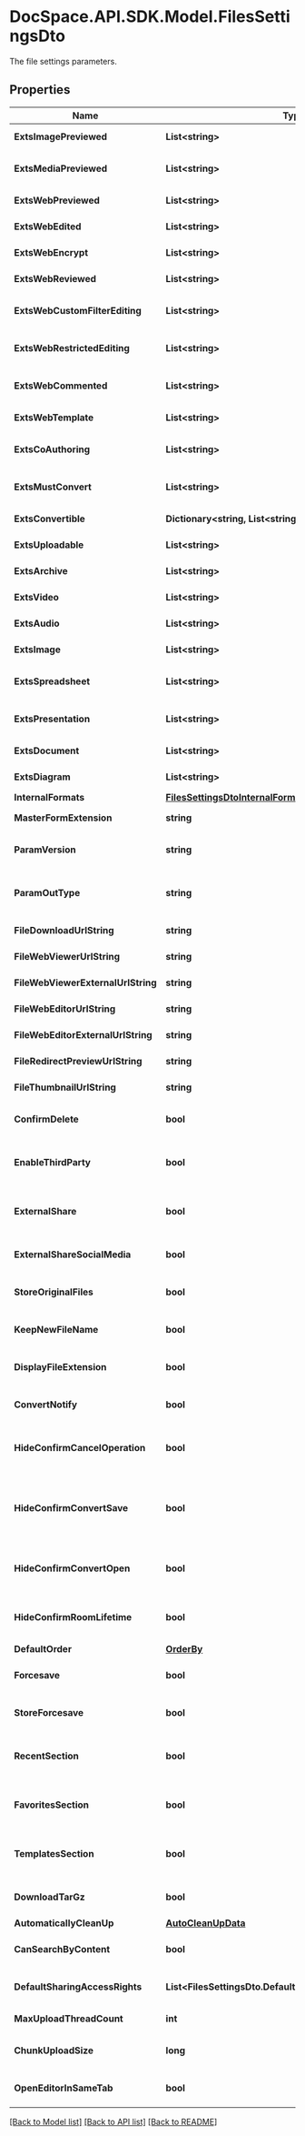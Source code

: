 # DocSpace.API.SDK.Model.FilesSettingsDto
The file settings parameters.

## Properties

Name | Type | Description | Notes
------------ | ------------- | ------------- | -------------
**ExtsImagePreviewed** | **List&lt;string&gt;** | The list of extensions of the viewed images. | [optional] 
**ExtsMediaPreviewed** | **List&lt;string&gt;** | The list of extensions of the viewed media files. | [optional] 
**ExtsWebPreviewed** | **List&lt;string&gt;** | The list of extensions of the viewed files. | [optional] 
**ExtsWebEdited** | **List&lt;string&gt;** | The list of extensions of the edited files. | [optional] 
**ExtsWebEncrypt** | **List&lt;string&gt;** | The list of extensions of the encrypted files. | [optional] 
**ExtsWebReviewed** | **List&lt;string&gt;** | The list of extensions of the reviewed files. | [optional] 
**ExtsWebCustomFilterEditing** | **List&lt;string&gt;** | The list of extensions of the custom filter files. | [optional] 
**ExtsWebRestrictedEditing** | **List&lt;string&gt;** | The list of extensions of the files that are restricted for editing. | [optional] 
**ExtsWebCommented** | **List&lt;string&gt;** | The list of extensions of the commented files. | [optional] 
**ExtsWebTemplate** | **List&lt;string&gt;** | The list of extensions of the template files. | [optional] 
**ExtsCoAuthoring** | **List&lt;string&gt;** | The list of extensions of the co-authoring files. | [optional] 
**ExtsMustConvert** | **List&lt;string&gt;** | The list of extensions of the files that must be converted. | [optional] 
**ExtsConvertible** | **Dictionary&lt;string, List&lt;string&gt;&gt;** | The list of the convertible extensions. | [optional] 
**ExtsUploadable** | **List&lt;string&gt;** | The list of the uploadable extensions. | [optional] 
**ExtsArchive** | **List&lt;string&gt;** | The list of extensions of the archive files. | [optional] 
**ExtsVideo** | **List&lt;string&gt;** | The list of the video extensions. | [optional] 
**ExtsAudio** | **List&lt;string&gt;** | The list of the audio extensions. | [optional] 
**ExtsImage** | **List&lt;string&gt;** | The list of the image extensions. | [optional] 
**ExtsSpreadsheet** | **List&lt;string&gt;** | The list of the spreadsheet extensions. | [optional] 
**ExtsPresentation** | **List&lt;string&gt;** | The list of the presentation extensions. | [optional] 
**ExtsDocument** | **List&lt;string&gt;** | The list of the text document extensions. | [optional] 
**ExtsDiagram** | **List&lt;string&gt;** | The list of the diagram extensions. | [optional] 
**InternalFormats** | [**FilesSettingsDtoInternalFormats**](FilesSettingsDtoInternalFormats.md) |  | [optional] 
**MasterFormExtension** | **string** | The master form extension. | [optional] 
**ParamVersion** | **string** | The URL parameter which specifies the file version. | [optional] 
**ParamOutType** | **string** | The URL parameter which specifies the output type of the converted file. | [optional] 
**FileDownloadUrlString** | **string** | The URL to download a file. | [optional] 
**FileWebViewerUrlString** | **string** | The URL to the file web viewer. | [optional] 
**FileWebViewerExternalUrlString** | **string** | The external URL to the file web viewer. | [optional] 
**FileWebEditorUrlString** | **string** | The URL to the file web editor. | [optional] 
**FileWebEditorExternalUrlString** | **string** | The external URL to the file web editor. | [optional] 
**FileRedirectPreviewUrlString** | **string** | The redirect URL to the file viewer. | [optional] 
**FileThumbnailUrlString** | **string** | The URL to the file thumbnail. | [optional] 
**ConfirmDelete** | **bool** | Specifies whether to confirm the file deletion or not. | [optional] 
**EnableThirdParty** | **bool** | Specifies whether to allow users to connect the third-party storages. | [optional] 
**ExternalShare** | **bool** | Specifies whether to enable sharing external links to the files. | [optional] 
**ExternalShareSocialMedia** | **bool** | Specifies whether to enable sharing files on social media. | [optional] 
**StoreOriginalFiles** | **bool** | Specifies whether to enable storing original files. | [optional] 
**KeepNewFileName** | **bool** | Specifies whether to keep the new file name. | [optional] 
**DisplayFileExtension** | **bool** | Specifies whether to display the file extension. | [optional] 
**ConvertNotify** | **bool** | Specifies whether to display the conversion notification. | [optional] 
**HideConfirmCancelOperation** | **bool** | Specifies whether to hide the confirmation dialog for the cancel operation. | [optional] 
**HideConfirmConvertSave** | **bool** | Specifies whether to hide the confirmation dialog  for saving the file copy in the original format when converting a file. | [optional] 
**HideConfirmConvertOpen** | **bool** | Specifies whether to hide the confirmation dialog  for opening the conversion result. | [optional] 
**HideConfirmRoomLifetime** | **bool** | Specifies whether to hide the confirmation dialog about the file lifetime in the room. | [optional] 
**DefaultOrder** | [**OrderBy**](OrderBy.md) |  | [optional] 
**Forcesave** | **bool** | Specifies whether to forcesave the files or not. | [optional] 
**StoreForcesave** | **bool** | Specifies whether to store the forcesaved file versions or not. | [optional] 
**RecentSection** | **bool** | Specifies if the \&quot;Recent\&quot; section is displayed or not. | [optional] 
**FavoritesSection** | **bool** | Specifies if the \&quot;Favorites\&quot; section is displayed or not. | [optional] 
**TemplatesSection** | **bool** | Specifies if the \&quot;Templates\&quot; section is displayed or not. | [optional] 
**DownloadTarGz** | **bool** | Specifies whether to download the .tar.gz files or not. | [optional] 
**AutomaticallyCleanUp** | [**AutoCleanUpData**](AutoCleanUpData.md) |  | [optional] 
**CanSearchByContent** | **bool** | Specifies whether the file can be searched by its content or not. | [optional] 
**DefaultSharingAccessRights** | **List&lt;FilesSettingsDto.DefaultSharingAccessRightsEnum&gt;** | The default access rights in sharing settings. | [optional] 
**MaxUploadThreadCount** | **int** | The maximum number of upload threads. | [optional] 
**ChunkUploadSize** | **long** | The size of a large file that is uploaded in chunks. | [optional] 
**OpenEditorInSameTab** | **bool** | Specifies whether to open the editor in the same tab or not. | [optional] 

[[Back to Model list]](../README.md#documentation-for-models) [[Back to API list]](../README.md#documentation-for-api-endpoints) [[Back to README]](../README.md)

